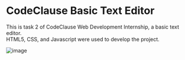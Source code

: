 # CodeClause Basic Text Editor

This is task 2 of CodeClause Web Development Internship, a basic text editor.  
HTML5, CSS, and Javascript were used to develop the project.  

![image](https://github.com/AnushkaD15/basic-text-editor/assets/65343027/c353db18-b6d2-480d-aac6-1aaaabb113f3)

